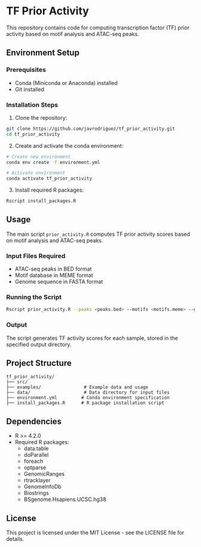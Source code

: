 # TF Prior Activity

This repository contains code for computing transcription factor (TF) prior activity based on motif analysis and ATAC-seq peaks.

## Environment Setup

### Prerequisites
- Conda (Miniconda or Anaconda) installed
- Git installed

### Installation Steps

1. Clone the repository:
```bash
git clone https://github.com/javrodriguez/tf_prior_activity.git
cd tf_prior_activity
```

2. Create and activate the conda environment:
```bash
# Create new environment
conda env create -f environment.yml

# Activate environment
conda activate tf_prior_activity
```

3. Install required R packages:
```bash
Rscript install_packages.R
```

## Usage

The main script `prior_activity.R` computes TF prior activity scores based on motif analysis and ATAC-seq peaks.

### Input Files Required
- ATAC-seq peaks in BED format
- Motif database in MEME format
- Genome sequence in FASTA format

### Running the Script
```bash
Rscript prior_activity.R --peaks <peaks.bed> --motifs <motifs.meme> --genome <genome.fa> --output <output_dir>
```

### Output
The script generates TF activity scores for each sample, stored in the specified output directory.

## Project Structure
```
tf_prior_activity/
├── src/
├── examples/                # Example data and usage
├── data/                    # Data directory for input files
├── environment.yml         # Conda environment specification
├── install_packages.R      # R package installation script
```

## Dependencies
- R >= 4.2.0
- Required R packages:
  - data.table
  - doParallel
  - foreach
  - optparse
  - GenomicRanges
  - rtracklayer
  - GenomeInfoDb
  - Biostrings
  - BSgenome.Hsapiens.UCSC.hg38

## License
This project is licensed under the MIT License - see the LICENSE file for details. 